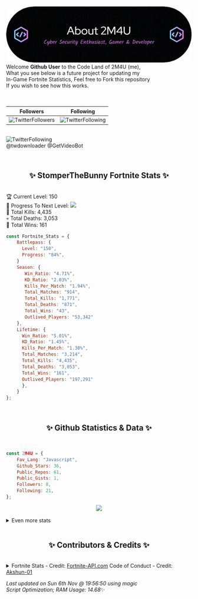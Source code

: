 
  ![Header](./src/github-banner.png)
  <br>
  Welcome **Github User** to the Code Land of 2M4U (me),<br>
  What you see below is a future project for updating my<br>
  In-Game Fortnite Statistics, Feel free to Fork this repository<br>
  If you wish to see how this works.
  <br><br>
  <br>
  
  | Followers  | Following |
  | ---------- |:---------:|
  | ![TwitterFollowers](https://img.shields.io/badge/Twitter%20Followers-79-blue)  | ![TwitterFollowing](https://img.shields.io/badge/Twitter%20Following-220-blue)  |


  <br>![TwitterFollowing](https://img.shields.io/badge/Latest%20Tweet--blue)<br>
  @twdownloader @GetVideoBot
   
  <br><h2 align="center"> ✨ StomperTheBunny Fortnite Stats ✨</h2><br>
  🏆 Current Level: 150<br>
  🎉 Progress To Next Level: ![](https://geps.dev/progress/84)<br>
  🎯 Total Kills: 4,435<br>
  💀 Total Deaths: 3,053<br>
  👑 Total Wins: 161<br>

```js
const Fortnite_Stats = {
    Battlepass: {
      Level: "150",
      Progress: "84%",    
    }
    Season: { 
       Win_Ratio: "4.71%",
       KD_Ratio: "2.03%",
       Kills_Per_Match: "1.94%",
       Total_Matches: "914",
       Total_Kills: "1,771",
       Total_Deaths: "871",
       Total_Wins: "43",
       Outlived_Players: "53,342"
    },
    Lifetime: {
      Win_Ratio: "5.01%",
      KD_Ratio: "1.45%",
      Kills_Per_Match: "1.38%",
      Total_Matches: "3,214",
      Total_Kills: "4,435",
      Total_Deaths: "3,053",
      Total_Wins: "161",
      Outlived_Players: "197,291"
      },
    }
}; 
```


<br><h2 align="center"> ✨ Github Statistics & Data ✨</h2><br>

```js
const 2M4U = {
    Fav_Lang: "Javascript",
    Github_Stars: 36,
    Public_Repos: 61,
    Public_Gists: 1,
    Followers: 8,
    Following: 21,
}; 
```

<p align="center">
<img src="https://github-readme-streak-stats.herokuapp.com/?user=2M4U&theme=tokyonight">
</p>
<details>
  <summary>
      Even more stats
  </summary>
  <p align="center">
    <img src="https://github-profile-trophy.vercel.app/?username=2M4U&theme=dracula">
    <img src="https://github-readme-stats.vercel.app/api?username=2M4U&theme=tokyonight&count_private=true&show_icons=true&include_all_commits=true">
  </p>
</details>
<br><h2 align="center"> ✨ Contributors & Credits ✨</h2><br>
<details>
  <summary>
      Fortnite Stats - Credit: <a href="https://fortnite-api.com/?utm_source=github.com/2M4U/2M4U">Fortnite-API.com</a>
      Code of Conduct - Credit: <a href="https://github.com/Akshun-01">Akshun-01</a>
  </summary>
</details>

<!-- Last updated on Sun Nov 06 2022 19:56:50 GMT+0000 (Coordinated Universal Time) ;-;-->
<i>Last updated on  Sun 6th Nov @ 19:56:50 using magic<br>
Script Optimization; RAM Usage: 14.68</i>✨
